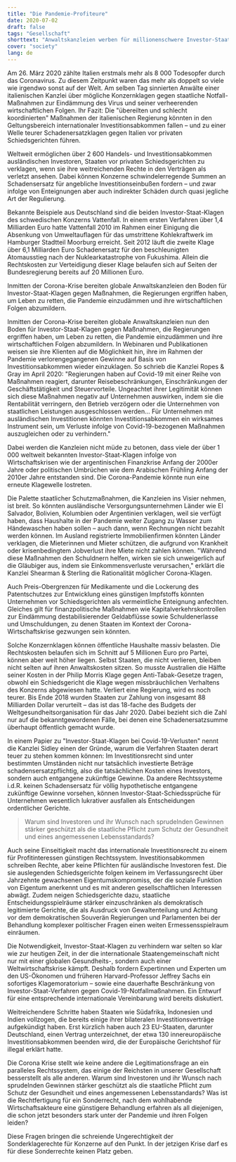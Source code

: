 ```yaml
---
title: "Die Pandemie-Profiteure"
date: 2020-07-02
draft: false
tags: "Gesellschaft"
shorttext: "Anwaltskanzleien werben für millionenschwere Investor-Staat-Klagen wegen der Corona-Maßnahmen – schuld sind die Sonderrechte für Konzerne"
cover: "society"
lang: de
---
```


Am 26. März 2020 zählte Italien erstmals mehr als 8 000 Todesopfer durch das Coronavirus. Zu diesem Zeitpunkt waren das mehr als doppelt so viele wie irgendwo sonst auf der Welt. Am selben Tag sinnierten Anwälte einer italienischen Kanzlei über mögliche Konzernklagen gegen staatliche Notfall-Maßnahmen zur Eindämmung des Virus und seiner verheerenden wirtschaftlichen Folgen. Ihr Fazit: Die "übereilten und schlecht koordinierten" Maßnahmen der italienischen Regierung könnten in den Geltungsbereich internationaler Investitionsabkommen fallen – und zu einer Welle teurer Schadenersatzklagen gegen Italien vor privaten Schiedsgerichten führen.

Weltweit ermöglichen über 2 600 Handels- und Investitionsabkommen ausländischen Investoren, Staaten vor privaten Schiedsgerichten zu verklagen, wenn sie ihre weitreichenden Rechte in den Verträgen als verletzt ansehen. Dabei können Konzerne schwindelerregende Summen an Schadensersatz für angebliche Investitionseinbußen fordern – und zwar infolge von Enteignungen aber auch indirekter Schäden durch quasi jegliche Art der Regulierung.

Bekannte Beispiele aus Deutschland sind die beiden Investor-Staat-Klagen des schwedischen Konzerns Vattenfall. In einem ersten Verfahren über 1,4 Milliarden Euro hatte Vattenfall 2010 im Rahmen einer Einigung die Absenkung von Umweltauflagen für das umstrittene Kohlekraftwerk im Hamburger Stadtteil Moorburg erreicht. Seit 2012 läuft die zweite Klage über 6,1 Milliarden Euro Schadenersatz für den beschleunigten Atomausstieg nach der Nuklearkatastrophe von Fukushima. Allein die Rechtskosten zur Verteidigung dieser Klage belaufen sich auf Seiten der Bundesregierung bereits auf 20 Millionen Euro.

Inmitten der Corona-Krise bereiten globale Anwaltskanzleien den Boden für Investor-Staat-Klagen gegen Maßnahmen, die Regierungen ergriffen haben, um Leben zu retten, die Pandemie einzudämmen und ihre wirtschaftlichen Folgen abzumildern.

Inmitten der Corona-Krise bereiten globale Anwaltskanzleien nun den Boden für Investor-Staat-Klagen gegen Maßnahmen, die Regierungen ergriffen haben, um Leben zu retten, die Pandemie einzudämmen und ihre wirtschaftlichen Folgen abzumildern. In Webinaren und Publikationen weisen sie ihre Klienten auf die Möglichkeit hin, ihre im Rahmen der Pandemie verlorengegangenen Gewinne auf Basis von Investitionsabkommen wieder einzuklagen. So schrieb die Kanzlei Ropes & Gray im April 2020: "Regierungen haben auf Covid-19 mit einer Reihe von Maßnahmen reagiert, darunter Reisebeschränkungen, Einschränkungen der Geschäftstätigkeit und Steuervorteile. Ungeachtet ihrer Legitimität können sich diese Maßnahmen negativ auf Unternehmen auswirken, indem sie die Rentabilität verringern, den Betrieb verzögern oder die Unternehmen von staatlichen Leistungen ausgeschlossen werden... Für Unternehmen mit ausländischen Investitionen könnten Investitionsabkommen ein wirksames Instrument sein, um Verluste infolge von Covid-19-bezogenen Maßnahmen auszugleichen oder zu verhindern."

Dabei werden die Kanzleien nicht müde zu betonen, dass viele der über 1 000 weltweit bekannten Investor-Staat-Klagen infolge von Wirtschaftskrisen wie der argentinischen Finanzkrise Anfang der 2000er Jahre oder politischen Umbrüchen wie dem Arabischen Frühling Anfang der 2010er Jahre entstanden sind. Die Corona-Pandemie könnte nun eine erneute Klagewelle lostreten.

Die Palette staatlicher Schutzmaßnahmen, die Kanzleien ins Visier nehmen, ist breit. So könnten ausländische Versorgungsunternehmen Länder wie El Salvador, Bolivien, Kolumbien oder Argentinien verklagen, weil sie verfügt haben, dass Haushalte in der Pandemie weiter Zugang zu Wasser zum Händewaschen haben sollen – auch dann, wenn Rechnungen nicht bezahlt werden können. Im Ausland registrierte Immobilienfirmen könnten Länder verklagen, die Mieterinnen und Mieter schützen, die aufgrund von Krankheit oder krisenbedingtem Jobverlust ihre Miete nicht zahlen können. "Während diese Maßnahmen den Schuldnern helfen, wirken sie sich unweigerlich auf die Gläubiger aus, indem sie Einkommensverluste verursachen," erklärt die Kanzlei Shearman & Sterling die Rationalität möglicher Corona-Klagen.

Auch Preis-Obergrenzen für Medikamente und die Lockerung des Patentschutzes zur Entwicklung eines günstigen Impfstoffs könnten Unternehmen vor Schiedsgerichten als vermeintliche Enteignung anfechten. Gleiches gilt für finanzpolitische Maßnahmen wie Kapitalverkehrskontrollen zur Eindämmung destabilisierender Geldabflüsse sowie Schuldenerlasse und Umschuldungen, zu denen Staaten im Kontext der Corona-Wirtschaftskrise gezwungen sein könnten.

Solche Konzernklagen können öffentliche Haushalte massiv belasten. Die Rechtskosten belaufen sich im Schnitt auf 5 Millionen Euro pro Partei, können aber weit höher liegen. Selbst Staaten, die nicht verlieren, bleiben nicht selten auf ihren Anwaltskosten sitzen. So musste Australien die Hälfte seiner Kosten in der Philip Morris Klage gegen Anti-Tabak-Gesetze tragen, obwohl ein Schiedsgericht die Klage wegen missbräuchlichen Verhaltens des Konzerns abgewiesen hatte. Verliert eine Regierung, wird es noch teurer. Bis Ende 2018 wurden Staaten zur Zahlung von insgesamt 88 Milliarden Dollar verurteilt – das ist das 18-fache des Budgets der Weltgesundheitsorganisation für das Jahr 2020. Dabei bezieht sich die Zahl nur auf die bekanntgewordenen Fälle, bei denen eine Schadenersatzsumme überhaupt öffentlich gemacht wurde.

In einem Papier zu "Investor-Staat-Klagen bei Covid-19-Verlusten" nennt die Kanzlei Sidley einen der Gründe, warum die Verfahren Staaten derart teuer zu stehen kommen können: Im Investitionsrecht sind unter bestimmten Umständen nicht nur tatsächlich investierte Beträge schadensersatzpflichtig, also die tatsächlichen Kosten eines Investors, sondern auch entgangene zukünftige Gewinne. Da andere Rechtssysteme i.d.R. keinen Schadensersatz für völlig hypothetische entgangene zukünftige Gewinne vorsehen, können Investor-Staat-Schiedssprüche für Unternehmen wesentlich lukrativer ausfallen als Entscheidungen ordentlicher Gerichte.

> Warum sind Investoren und ihr Wunsch nach sprudelnden Gewinnen stärker geschützt als die staatliche Pflicht zum Schutz der Gesundheit und eines angemessenen Lebensstandards?

Auch seine Einseitigkeit macht das internationale Investitionsrecht zu einem für Profitinteressen günstigen Rechtssystem. Investitionsabkommen schreiben Rechte, aber keine Pflichten für ausländische Investoren fest. Die sie auslegenden Schiedsgerichte folgen keinem im Verfassungsrecht über Jahrzehnte gewachsenen Eigentumskompromiss, der die soziale Funktion von Eigentum anerkennt und es mit anderen gesellschaftlichen Interessen abwägt. Zudem neigen Schiedsgerichte dazu, staatliche Entscheidungsspielräume stärker einzuschränken als demokratisch legitimierte Gerichte, die als Ausdruck von Gewaltenteilung und Achtung vor dem demokratischen Souverän Regierungen und Parlamenten bei der Behandlung komplexer politischer Fragen einen weiten Ermessensspielraum einräumen.

Die Notwendigkeit, Investor-Staat-Klagen zu verhindern war selten so klar wie zur heutigen Zeit, in der die internationale Staatengemeinschaft nicht nur mit einer globalen Gesundheits-, sondern auch einer Weltwirtschaftskrise kämpft. Deshalb fordern Expertinnen und Experten um den US-Ökonomen und früheren Harvard-Professor Jeffrey Sachs ein sofortiges Klagemoratorium – sowie eine dauerhafte Beschränkung von Investor-Staat-Verfahren gegen Covid-19-Notfallmaßnahmen. Ein Entwurf für eine entsprechende internationale Vereinbarung wird bereits diskutiert.

Weitreichendere Schritte haben Staaten wie Südafrika, Indonesien und Indien vollzogen, die bereits einige ihrer bilateralen Investitionsverträge aufgekündigt haben. Erst kürzlich haben auch 23 EU-Staaten, darunter Deutschland, einen Vertrag unterzeichnet, der etwa 130 innereuropäische Investitionsabkommen beenden wird, die der Europäische Gerichtshof für illegal erklärt hatte.

Die Corona Krise stellt wie keine andere die Legitimationsfrage an ein paralleles Rechtssystem, das einige der Reichsten in unserer Gesellschaft besserstellt als alle anderen. Warum sind Investoren und ihr Wunsch nach sprudelnden Gewinnen stärker geschützt als die staatliche Pflicht zum Schutz der Gesundheit und eines angemessenen Lebensstandards? Was ist die Rechtfertigung für ein Sonderrecht, nach dem wohlhabende Wirtschaftsakteure eine günstigere Behandlung erfahren als all diejenigen, die schon jetzt besonders stark unter der Pandemie und ihren Folgen leiden?

Diese Fragen bringen die schreiende Ungerechtigkeit der Sonderklagerechte für Konzerne auf den Punkt. In der jetzigen Krise darf es für diese Sonderrechte keinen Platz geben.
